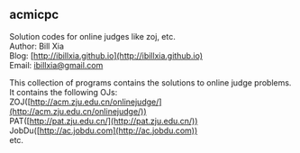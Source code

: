 ## acmicpc
Solution codes for online judges like zoj, etc.  
Author: Bill Xia  
Blog: [http://ibillxia.github.io](http://ibillxia.github.io)  
Email: ibillxia@gmail.com  

This collection of programs contains the solutions to online judge problems.  
It contains the following OJs:  
  ZOJ([http://acm.zju.edu.cn/onlinejudge/](http://acm.zju.edu.cn/onlinejudge/))  
  PAT([http://pat.zju.edu.cn/](http://pat.zju.edu.cn/))  
  JobDu([http://ac.jobdu.com](http://ac.jobdu.com))  
etc.

